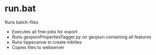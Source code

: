 # run.bat
Runs batch-files
* Executes all fme-jobs for export
* Runs geojsonPropertiesTagger.py on geojson containing all features
* Runs tippecanoe to create mbtiles
* Copies files to webserver